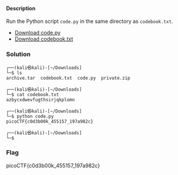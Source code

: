 #### Description

Run the Python script `code.py` in the same directory as `codebook.txt`.

- [Download code.py](https://artifacts.picoctf.net/c/3/code.py)
- [Download codebook.txt](https://artifacts.picoctf.net/c/3/codebook.txt)

### Solution

```shell
┌──(kali㉿kali)-[~/Downloads]
└─$ ls
archive.tar  codebook.txt  code.py  private.zip
                                                                                                                    
┌──(kali㉿kali)-[~/Downloads]
└─$ cat codebook.txt 
azbycxdwevfugthsirjqkplomn
                                                                                                                    
┌──(kali㉿kali)-[~/Downloads]
└─$ python code.py            
picoCTF{c0d3b00k_455157_197a982c}
                                                                                                                    
┌──(kali㉿kali)-[~/Downloads]
└─$ 
```

### Flag
picoCTF{c0d3b00k_455157_197a982c}
